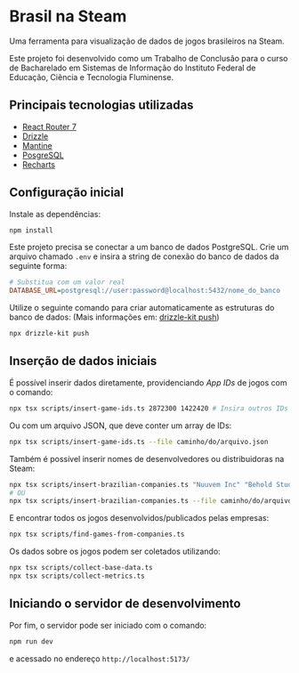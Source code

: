 # Brasil na Steam

Uma ferramenta para visualização de dados de jogos brasileiros na Steam.

Este projeto foi desenvolvido como um Trabalho de Conclusão para o curso de Bacharelado em Sistemas de Informação do Instituto Federal de Educação, Ciência e Tecnologia Fluminense.

## Principais tecnologias utilizadas

- [React Router 7](https://reactrouter.com/home)
- [Drizzle](https://orm.drizzle.team/)
- [Mantine](https://mantine.dev/)
- [PosgreSQL](https://www.postgresql.org/)
- [Recharts](https://recharts.org/en-US/)

## Configuração inicial

Instale as dependências:

```bash
npm install
```

Este projeto precisa se conectar a um banco de dados PostgreSQL. Crie um arquivo chamado `.env` e insira a string de conexão do banco de dados da seguinte forma:

```ini
# Substitua com um valor real
DATABASE_URL=postgresql://user:password@localhost:5432/nome_do_banco
```

Utilize o seguinte comando para criar automaticamente as estruturas do banco de dados: (Mais informações em: [drizzle-kit push](https://orm.drizzle.team/docs/drizzle-kit-push))

```bash
npx drizzle-kit push
```

## Inserção de dados iniciais

É possível inserir dados diretamente, providenciando _App IDs_ de jogos com o comando:

```bash
npx tsx scripts/insert-game-ids.ts 2872300 1422420 # Insira outros IDs de jogos aqui...
```

Ou com um arquivo JSON, que deve conter um array de IDs:

```bash
npx tsx scripts/insert-game-ids.ts --file caminho/do/arquivo.json
```

Também é possível inserir nomes de desenvolvedores ou distribuidoras na Steam:

```bash
npx tsx scripts/insert-brazilian-companies.ts "Nuuvem Inc" "Behold Studios" # ...
# OU
npx tsx scripts/insert-brazilian-companies.ts --file caminho/do/arquivo.json
```

E encontrar todos os jogos desenvolvidos/publicados pelas empresas:

```bash
npx tsx scripts/find-games-from-companies.ts
```

Os dados sobre os jogos podem ser coletados utilizando:

```bash
npx tsx scripts/collect-base-data.ts
npx tsx scripts/collect-metrics.ts
```

## Iniciando o servidor de desenvolvimento

Por fim, o servidor pode ser iniciado com o comando:

```bash
npm run dev
```

e acessado no endereço `http://localhost:5173/`
